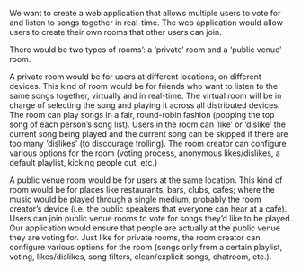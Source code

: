 We want to create a web application that allows multiple users to vote for and listen to songs together in real-time. The web application would allow users to create their own rooms that other users can join.

There would be two types of rooms’: a ‘private’ room and a ‘public venue’ room.

A private room would be for users at different locations, on different devices. This kind of room would be for friends who want to listen to the same songs together, virtually and in real-time. The virtual room will be in charge of selecting the song and playing it across all distributed devices. The room can play songs in a fair, round-robin fashion (popping the top song of each person’s song list). Users in the room can ‘like’ or ‘dislike’ the current song being played and the current song can be skipped if there are too many ‘dislikes’ (to discourage trolling). The room creator can configure various options for the room (voting process, anonymous likes/dislikes, a default playlist, kicking people out, etc.)

A public venue room would be for users at the same location. This kind of room would be for places like restaurants, bars, clubs, cafes; where the music would be played through a single medium, probably the room creator’s device (i.e. the public speakers that everyone can hear at a cafe). Users can join public venue rooms to vote for songs they’d like to be played. Our application would ensure that people are actually at the public venue they are voting for. Just like for private rooms, the room creator can configure various options for the room (songs only from a certain playlist, voting, likes/dislikes, song filters, clean/explicit songs, chatroom, etc.).

